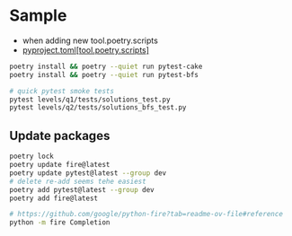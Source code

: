 # Sample
* when adding new tool.poetry.scripts
* [pyproject.toml[tool.poetry.scripts]](../pyproject.toml#[tool.poetry.scripts])
```bash
poetry install && poetry --quiet run pytest-cake
poetry install && poetry --quiet run pytest-bfs

# quick pytest smoke tests
pytest levels/q1/tests/solutions_test.py
pytest levels/q2/tests/solutions_bfs_test.py
````
## Update packages
```bash
poetry lock
poetry update fire@latest
poetry update pytest@latest --group dev
# delete re-add seems tehe easiest
poetry add pytest@latest --group dev
poetry add fire@latest

# https://github.com/google/python-fire?tab=readme-ov-file#reference
python -m fire Completion 
```